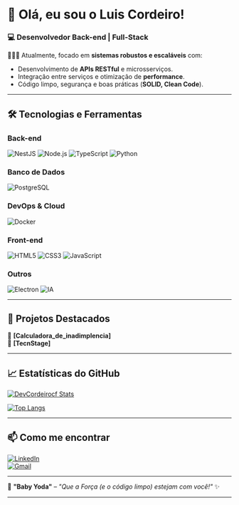 # 👋 Olá, eu sou o Luis Cordeiro!  

### **💻 Desenvolvedor Back-end | Full-Stack**  

🧑🏾‍💻 Atualmente, focado em **sistemas robustos e escaláveis** com:  
- Desenvolvimento de **APIs RESTful** e microsserviços.  
- Integração entre serviços e otimização de **performance**.  
- Código limpo, segurança e boas práticas (**SOLID, Clean Code**).  

---

## 🛠 **Tecnologias e Ferramentas**  

### **Back-end**  
![NestJS](https://img.shields.io/badge/NestJS-E0234E?style=for-the-badge&logo=nestjs&logoColor=white)
![Node.js](https://img.shields.io/badge/Node.js-339933?style=for-the-badge&logo=node.js&logoColor=white)
![TypeScript](https://img.shields.io/badge/TypeScript-3178C6?style=for-the-badge&logo=typescript&logoColor=white)
![Python](https://img.shields.io/badge/Python-3776AB?style=for-the-badge&logo=python&logoColor=white)  

### **Banco de Dados**  
![PostgreSQL](https://img.shields.io/badge/PostgreSQL-4169E1?style=for-the-badge&logo=postgresql&logoColor=white)  

### **DevOps & Cloud**  
![Docker](https://img.shields.io/badge/Docker-2496ED?style=for-the-badge&logo=docker&logoColor=white)  

### **Front-end**  
![HTML5](https://img.shields.io/badge/HTML5-E34F26?style=for-the-badge&logo=html5&logoColor=white)
![CSS3](https://img.shields.io/badge/CSS3-1572B6?style=for-the-badge&logo=css3&logoColor=white)
![JavaScript](https://img.shields.io/badge/JavaScript-F7DF1E?style=for-the-badge&logo=javascript&logoColor=black)

### **Outros**  
![Electron](https://img.shields.io/badge/Electron-47848F?style=for-the-badge&logo=electron&logoColor=white)
![IA](https://img.shields.io/badge/IA-FF6B00?style=for-the-badge&logo=openai&logoColor=white)  

---

## **📌 Projetos Destacados**  
🔹 **[Calculadora_de_inadimplencia]**  
🔹 **[TecnStage]** 

---

## **📈 Estatísticas do GitHub**  
[![DevCordeirocf Stats](https://github-readme-stats.vercel.app/api?username=DevCordeirocf&show_icons=true&theme=radical)]([(https://github.com/DevCordeirocf)])  

[![Top Langs](https://github-readme-stats.vercel.app/api/top-langs/?username=DevCordeirocf&layout=compact&theme=radical)]([(https://github.com/DevCordeirocf)])  

---

## **📫 Como me encontrar**  
[![LinkedIn](https://img.shields.io/badge/LinkedIn-0077B5?style=for-the-badge&logo=linkedin&logoColor=white)]([https://www.linkedin.com/in/luis-eduardo-cordeiro-chaves-ferreira-25b7a62bb/])  
[![Gmail](https://img.shields.io/badge/Gmail-D14836?style=for-the-badge&logo=gmail&logoColor=white)](mailto:luiscordeiro2006@gmail.com)  

---

🐢 **"Baby Yoda"** – *"Que a Força (e o código limpo) estejam com você!"* ✨  

---
